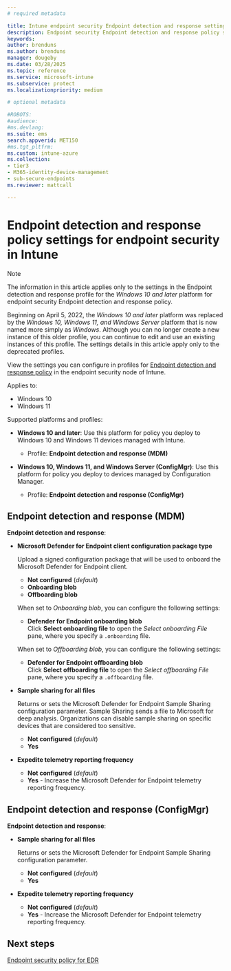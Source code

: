 ```yaml
---
# required metadata

title: Intune endpoint security Endpoint detection and response settings | Microsoft Docs
description: Endpoint security Endpoint detection and response policy settings for deprecated profiles in Microsoft Intune 
keywords:
author: brenduns
ms.author: brenduns
manager: dougeby
ms.date: 03/28/2025
ms.topic: reference
ms.service: microsoft-intune
ms.subservice: protect
ms.localizationpriority: medium

# optional metadata

#ROBOTS:
#audience:
#ms.devlang:
ms.suite: ems
search.appverid: MET150
#ms.tgt_pltfrm:
ms.custom: intune-azure
ms.collection:
- tier3
- M365-identity-device-management
- sub-secure-endpoints
ms.reviewer: mattcall

---
```

# Endpoint detection and response policy settings for endpoint security in Intune

> [!NOTE]
>
> The information in this article applies only to the settings in the Endpoint detection and response profile for the *Windows 10 and later* platform for endpoint security Endpoint detection and response policy.
>
> Beginning on April 5, 2022, the *Windows 10 and later* platform was replaced by the *Windows 10, Windows 11, and Windows Server* platform that is now named more simply as *Windows*. Although you can no longer create a new instance of this older profile, you can continue to edit and use an existing instances of this profile. The settings details in this article apply only to the deprecated profiles.

View the settings you can configure in profiles for [Endpoint detection and response policy](../protect/endpoint-security-edr-policy.md) in the endpoint security node of Intune.

Applies to:

- Windows 10
- Windows 11

Supported platforms and profiles:

- **Windows 10 and later**: Use this platform for policy you deploy to Windows 10 and Windows 11 devices managed with Intune.
  - Profile: **Endpoint detection and response (MDM)**

- **Windows 10, Windows 11, and Windows Server (ConfigMgr)**: Use this platform for policy you deploy to devices managed by Configuration Manager.
  - Profile: **Endpoint detection and response (ConfigMgr)**

## Endpoint detection and response (MDM)

**Endpoint detection and response**:

- **Microsoft Defender for Endpoint client configuration package type**

  Upload a signed configuration package that will be used to onboard the Microsoft Defender for Endpoint client.

  - **Not configured** (*default*)
  - **Onboarding blob**
  - **Offboarding blob**

  When set to *Onboarding blob*, you can configure the following settings:

  - **Defender for Endpoint onboarding blob**  
    Click **Select onboarding file** to open the *Select onboarding File* pane, where you specify a `.onboarding` file.

  When set to *Offboarding blob*, you can configure the following settings:
  
  - **Defender for Endpoint offboarding blob**  
     Click **Select offboarding file** to open the *Select offboarding File* pane, where you specify a `.offboarding` file.

- **Sample sharing for all files**

  Returns or sets the Microsoft Defender for Endpoint Sample Sharing configuration parameter. Sample Sharing sends a file to Microsoft for deep analysis. Organizations can disable sample sharing on specific devices that are considered too sensitive.

  - **Not configured** (*default*)
  - **Yes**

- **Expedite telemetry reporting frequency**

  - **Not configured** (*default*)
  - **Yes** - Increase the Microsoft Defender for Endpoint telemetry reporting frequency.

## Endpoint detection and response (ConfigMgr)

**Endpoint detection and response**:

- **Sample sharing for all files**

  Returns or sets the Microsoft Defender for Endpoint Sample Sharing configuration parameter.  
  - **Not configured** (*default*)
  - **Yes**

- **Expedite telemetry reporting frequency**

  - **Not configured** (*default*)
  - **Yes** - Increase the Microsoft Defender for Endpoint telemetry reporting frequency.

## Next steps

[Endpoint security policy for EDR](../protect/endpoint-security-edr-policy.md)
